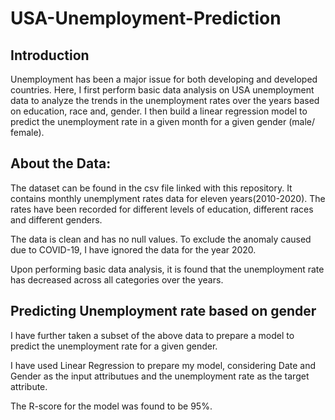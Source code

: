 # USA-Unemployment-Prediction

## Introduction

Unemployment has been a major issue for both developing and developed countries. Here, I first perform basic data analysis on USA unemployment data to analyze the trends in the unemployment rates over the years based on education, race and, gender. I then build a linear regression model to predict the unemployment rate in a given month for a given gender (male/ female).

## About the Data:

The dataset can be found in the csv file linked with this repository. It contains monthly unemplyment rates data for eleven years(2010-2020). The rates have been recorded for different levels of education, different races and different genders.

The data is clean and has no null values. To exclude the anomaly caused due to COVID-19, I have ignored the data for the year 2020. 

Upon performing basic data analysis, it is found that the unemployment rate has decreased across all categories over the years.

## Predicting Unemployment rate based on gender

I have further taken a subset of the above data to prepare a model to predict the unemployment rate for a given gender. 

I have used Linear Regression to prepare my model, considering Date and Gender as the input attributues and the unemployment rate as the target attribute.

The R-score for the model was found to be 95%.
